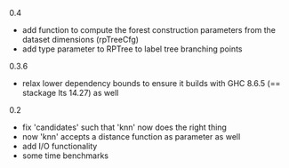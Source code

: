 0.4

- add function to compute the forest construction parameters from the dataset dimensions (rpTreeCfg)
- add type parameter to RPTree to label tree branching points

0.3.6

- relax lower dependency bounds to ensure it builds with GHC 8.6.5 (== stackage lts 14.27) as well

0.2

- fix 'candidates' such that 'knn' now does the right thing
- now 'knn' accepts a distance function as parameter as well
- add I/O functionality
- some time benchmarks
